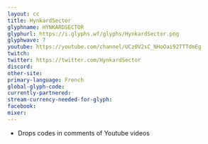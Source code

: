 ```yaml
---
layout: cc
title: HynkardSector
glyphname: HYNKARDSECTOR
glyphurl: https://i.glyphs.wf/glyphs/HynkardSector.png
glyphwave: 7
youtube: https://youtube.com/channel/UCz0V2sC_NHoOai92TTTdmEg
twitch: 
twitter: https://twitter.com/HynkardSector
discord: 
other-site: 
primary-language: French
global-glyph-code: 
currently-partnered: 
stream-currency-needed-for-glyph: 
facebook: 
mixer: 
---
```

* Drops codes in comments of Youtube videos
